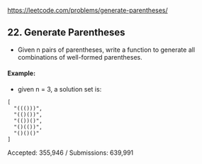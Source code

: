 https://leetcode.com/problems/generate-parentheses/

## 22. Generate Parentheses

- Given n pairs of parentheses, write a function to generate all combinations of well-formed parentheses.

#### Example: 
- given n = 3, a solution set is:

```
[
  "((()))",
  "(()())",
  "(())()",
  "()(())",
  "()()()"
]
```

Accepted: 355,946 / Submissions: 639,991
